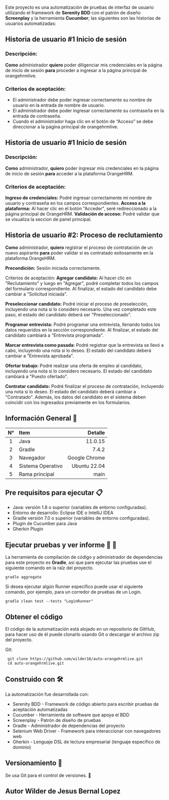 Este proyecto es una automatización de pruebas de interfaz de usuario utilizando el framework de **Serenity BDD** con el patrón de diseño **Screenplay** y la herramienta **Cucumber**; las siguientes son las historias de usuarios automatizadas:

## Historia de usuario #1  Inicio de sesión 

### Descripción: 
**Como** administrador **quiero** poder diligenciar mis credenciales en la página de inicio de sesión **para** proceder a ingresar a la página principal de orangehrmlive. 

### Criterios de aceptación: 
- El administrador debe poder ingresar correctamente su nombre de usuario en la entrada de nombre de usuario. 
- El administrador debe poder ingresar correctamente su contraseña en la entrada de contraseña.
- Cuando el administrador haga clic en el botón de “Acceso” se debe direccionar a la página principal de orangehrmlive. 


## Historia de usuario #1  Inicio de sesión
### Descripción:
**Como** administrador, **quiero** poder ingresar mis credenciales en la página de inicio de sesión **para** acceder a la plataforma OrangeHRM.

### Criterios de aceptación:
**Ingreso de credenciales:** Podré ingresar correctamente mi nombre de usuario y contraseña en los campos correspondientes.
**Acceso a la plataforma:** Al hacer clic en el botón "Acceder", seré redireccionado a la página principal de OrangeHRM.
**Validación de acceso:** Podré validar que se visualiza la seccion de panel principal.

## Historia de usuario #2: Proceso de reclutamiento

**Como** administrador, **quiero** registrar el proceso de contratación de un nuevo aspirante **para** poder validar si es contratado exitosamente en la plataforma OrangeHRM.

**Precondición:** Sesión iniciada correctamente.

Criterios de aceptación:
**Agregar candidato:** Al hacer clic en "Reclutamiento" y luego en "Agregar", podré completar todos los campos del formulario correspondiente. Al finalizar, el estado del candidato debe cambiar a "Solicitud iniciada".

**Preseleccionar candidato:** Podré iniciar el proceso de preselección, incluyendo una nota si lo considero necesario. Una vez completado este paso, el estado del candidato deberá ser "Preseleccionado".

**Programar entrevista:** Podré programar una entrevista, llenando todos los datos requeridos en la sección correspondiente. Al finalizar, el estado del candidato cambiará a "Entrevista programada".

**Marcar entrevista como pasada:** Podré registrar que la entrevista se llevó a cabo, incluyendo una nota si lo deseo. El estado del candidato deberá cambiar a "Entrevista aprobada".

**Ofertar trabajo:** Podré realizar una oferta de empleo al candidato, incluyendo una nota si lo considero necesario. El estado del candidato cambiará a "Puesto ofertado".

**Contratar candidato:** Podré finalizar el proceso de contratación, incluyendo una nota si lo deseo. El estado del candidato deberá cambiar a "Contratado". Además, los datos del candidato en el sistema deben coincidir con los ingresados previamente en los formularios.

## Información General 🔬

| N°  | Item              |       Detalle |
|:---:|:------------------|--------------:|
|  1  | Java              |       11.0.15 |
|  2  | Gradle            |         7.4.2 |
|  3  | Navegador         | Google Chrome |
|  4  | Sistema Operativo |  Ubuntu 22.04 |
|  5  | Rama principal    |          main |

## Pre requisitos para ejecutar 📋

- Java: versión 1.8 o superior (variables de entorno configuradas).
- Entorno de desarrollo: Eclipse IDE o IntelliJ IDEA
- Gradle versión 7.0 o superior (variables de entorno configuradas).
- Plugin de Cucumber para Java
- Gherkin Plugin

## Ejecutar pruebas y ver informe 🔨 👀

La herramienta de compilación de código y administrador de dependencias para este proyecto es **Gradle**, así que pare
ejecutar las pruebas use el siguiente comando en la raíz del proyecto.

``` shell 
gradle aggregate 
```

Si desea ejecutar algún Runner especifico puede usar el siguiente comando, por ejemplo, para un corredor de pruebas de
un Login.

``` shell 
gradle clean test --tests "LoginRunner"
```

## Obtener el código

El código de la automatización está alojado en un repositorio de GitHub, para hacer uso de él puede clonarlo usando Git
o descargar el archivo zip del proyecto.

Git:

``` shell 
 git clone https://github.com/wilder16/auto-orangehrmlive.git
 cd auto-orangehrmlive.git
```

## Construido con 🛠

La automatización fue desarrollada con:

- Serenity BDD - Framework de código abierto para escribir pruebas de aceptación automatizadas
- Cucumber - Herramienta de software que apoya el BDD
- Screenplay - Patrón de diseño de pruebas
- Gradle - Administrador de dependencias del proyecto
- Selenium Web Driver - Framework para interaccionar con navegadores web
- Gherkin - Lenguaje DSL de lectura empresarial (lenguaje específico de dominio)

## Versionamiento 📌

Se usa Git para el control de versiones. 🔀

## Autor Wilder de Jesus Bernal Lopez